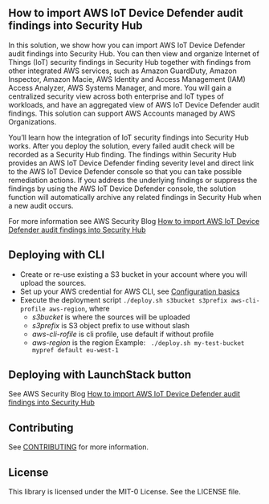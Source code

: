 ## How to import AWS IoT Device Defender audit findings into Security Hub 

In this solution, we show how you can import AWS IoT Device Defender audit findings into Security Hub. You can then view and organize Internet of Things (IoT) security findings in Security Hub together with findings from other integrated AWS services, such as Amazon GuardDuty, Amazon Inspector, Amazon Macie, AWS Identity and Access Management (IAM) Access Analyzer, AWS Systems Manager, and more. You will gain a centralized security view across both enterprise and IoT types of workloads, and have an aggregated view of AWS IoT Device Defender audit findings. This solution can support AWS Accounts managed by AWS Organizations.

You’ll learn how the integration of IoT security findings into Security Hub works. After you deploy the solution, every failed audit check will be recorded as a Security Hub finding.  The findings within Security Hub provides an AWS IoT Device Defender finding severity level and direct link to the AWS IoT Device Defender console so that you can take possible remediation actions. If you address the underlying findings or suppress the findings by using the AWS IoT Device Defender console, the solution function will automatically archive any related findings in Security Hub when a new audit occurs.

For more information see AWS Security Blog  [How to import AWS IoT Device Defender audit findings into Security Hub](https://aws.amazon.com/blogs/security/) 
## Deploying with CLI

- Create or re-use existing a S3 bucket in your account where you will upload the sources.  
- Set up your AWS credential for AWS CLI, see [Configuration basics](https://docs.aws.amazon.com/cli/latest/userguide/cli-configure-quickstart.html)  
- Execute the deployment script `./deploy.sh s3bucket s3prefix aws-cli-profile aws-region`, where 
  - *s3bucket* is where the sources will be uploaded
  - *s3prefix* is S3 object prefix to use without slash 
  - *aws-cli-rofile* is cli profile, use default if without profile 
  - *aws-region* is the region 
Example:
` ./deploy.sh my-test-bucket mypref default eu-west-1`
 
## Deploying with LaunchStack button

 See AWS Security Blog [How to import AWS IoT Device Defender audit findings into Security Hub](https://aws.amazon.com/blogs/security/)

## Contributing  

See [CONTRIBUTING](CONTRIBUTING.md#security-issue-notifications) for more information.

## License

This library is licensed under the MIT-0 License. See the LICENSE file.

